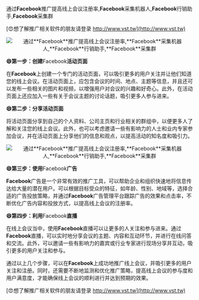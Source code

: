 通过**Facebook**推广提高线上会议注册率,**Facebook**采集机器人,**Facebook**行销助手,**Facebook**采集群

[😍想了解推广相关软件的朋友请登录 http://www.vst.tw](http://www.vst.tw)

 <center><img src="https://vst.tw/MP4/tuiguang/png/0.png" alt="通过**Facebook**推广提高线上会议注册率,**Facebook**采集机器人,**Facebook**行销助手,**Facebook**采集群"></center>

**😄第一步：创建**Facebook**活动页面**

在**Facebook**上创建一个专门的活动页面，可以吸引更多的用户关注并让他们知道您的线上会议。在活动页面上，应包含会议的时间、地点、主题等信息，并且还可以发布一些相关的图片和视频，以增强用户对会议的兴趣和好奇心。此外，在活动页面上还应加入一些有关于会议主题的讨论话题，吸引更多人参与进来。

**😄第二步：分享活动页面**

将活动页面分享到自己的个人资料、公司主页和行业相关的群组中，以便更多人了解和关注您的线上会议。此外，也可以考虑邀请一些有影响力的人士和业内专家参加会议，并在活动页面上分享他们的信息和观点，以提高活动的知名度和吸引力。

 <center><img src="https://vst.tw/MP4/tuiguang/png/1.png" alt="通过**Facebook**推广提高线上会议注册率,**Facebook**采集机器人,**Facebook**行销助手,**Facebook**采集群"></center>

**😄第三步：使用**Facebook**广告**

**Facebook**广告是一个非常有效的推广工具，可以帮助企业和组织快速地将信息传达给大量的潜在用户。可以根据目标受众的特征，如年龄、性别、地域等，选择合适的广告投放策略，并通过**Facebook**广告管理平台跟踪广告的效果和点击率，不断优化广告内容和投放方式，以提高线上会议的注册率。

**😄第四步：利用**Facebook**直播**

在线上会议当中，使用**Facebook**直播可以让更多的人关注和参与进来。通过**Facebook**直播，可以实时地分享会议的主题、内容和互动环节，并进行在线问答和交流。此外，可以邀请一些有影响力的嘉宾或行业专家进行现场分享并互动，吸引更多的用户关注和参与。

通过以上几个步骤，可以在**Facebook**上成功地推广线上会议，并吸引更多的用户关注和注册。同时，还需要不断地监测和优化推广策略，提高线上会议的参与度和用户满意度，才能确保线上会议的顺利进行并达到预期的效果。

[😍想了解推广相关软件的朋友请登录 http://www.vst.tw](http://www.vst.tw)



